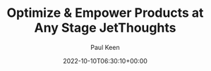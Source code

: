 ---
title: Optimize &amp; Empower Products at Any Stage JetThoughts
description: We help optimize products and teams at any stage, from technical strategy to talent acquisition and software development.
author: Paul Keen
type: page
slug: services
layout: services

metatags:
  image: og-services.jpg


date: 2022-10-10T06:30:10+00:00
---